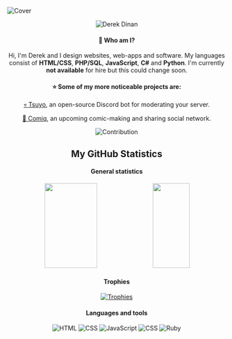 ![Cover](https://i.imgur.com/LhcgqDy.png)

<div align="center"><img src="https://github-readme-streak-stats.herokuapp.com/?user=derekdinan&theme=black-ice&hide_border=true&stroke=0000&background=0D1117&ring=FFE573&fire=FF8623&currStreakLabel=FF8623" alt="Derek Dinan" />

#### 👋 Who am I?
Hi, I'm Derek and I design websites, web-apps and software. My languages consist of **HTML/CSS**, **PHP/SQL**, **JavaScript**, **C#** and **Python**. I'm currently **not available** for hire but this could change soon.

#### ⭐ Some of my more noticeable projects are:
[💀 Tsuyo](http://github.com/derekdinan/Tsuyo), an open-source Discord bot for moderating your server.
 
[💬 Comiq](https://comiqapp.com), an upcoming comic-making and sharing social network.

![Contribution](https://activity-graph.herokuapp.com/graph?username=derekdinan&theme=react-dark&custom_title=My%20Activity&hide_border=true&area=true)

 ## My GitHub Statistics
 #### General statistics
<img width="49%" height="195px" src="https://github-readme-stats.vercel.app/api?username=derekdinan&show_icons=true&count_private=true&hide_border=true&title_color=FEE473&icon_color=FF8623&text_color=c9d1d9&bg_color=0d1117" /> 
<img width="41%" height="195px" src="https://github-readme-stats.vercel.app/api/top-langs/?username=derekdinan&layout=compact&hide_border=true&title_color=FEE473&text_color=FFFFFF&bg_color=0d1117" />
 
 #### Trophies
 [![Trophies](https://github-profile-trophy.vercel.app/?username=derekdinan&theme=onedark&row=1)](https://github.com/derekdinan)
 
#### Languages and tools
![HTML](https://raw.githubusercontent.com/derekdinan/derekdinan/master/icons/html.png)
![CSS](https://raw.githubusercontent.com/derekdinan/derekdinan/master/icons/css.png)
![JavaScript](https://raw.githubusercontent.com/derekdinan/derekdinan/master/icons/javascript.png)
![CSS](https://raw.githubusercontent.com/derekdinan/derekdinan/master/icons/php.png)
![Ruby](https://raw.githubusercontent.com/derekdinan/derekdinan/master/icons/ruby.png)
 </div>
